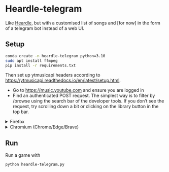 # Heardle-telegram
Like [Heardle](https://www.heardle.app), but with a customised list of songs and [for now] in the form of a telegram bot instead of a web UI.

## Setup
```bash
conda create -n heardle-telegram python=3.10
sudo apt install ffmpeg
pip install -r requirements.txt
```
Then set up ytmusicapi headers according to https://ytmusicapi.readthedocs.io/en/latest/setup.html.
* Go to https://music.youtube.com and ensure you are logged in
* Find an authenticated POST request. The simplest way is to filter by /browse using the search bar of the developer tools. If you don’t see the request, try scrolling down a bit or clicking on the library button in the top bar.
<details><summary>Firefox </summary>

* Verify that the request looks like this: **Status** 200, **Method** POST, **Domain** music.youtube.com, **File** `browse?...`
* Copy the request headers (right click > copy > copy request headers)
</details>

<details>
<summary>Chromium (Chrome/Edge/Brave)</summary>

* Verify that the request looks like this: **Status** 200, **Type** xhr, **Name** `browse?...`
* Click on the Name of any matching request. In the “Headers” tab, scroll to the section “Request headers” and copy everything starting from “accept: */*” to the end of the section
</details>

## Run
Run a game with

```bash
python heardle-telegram.py
```